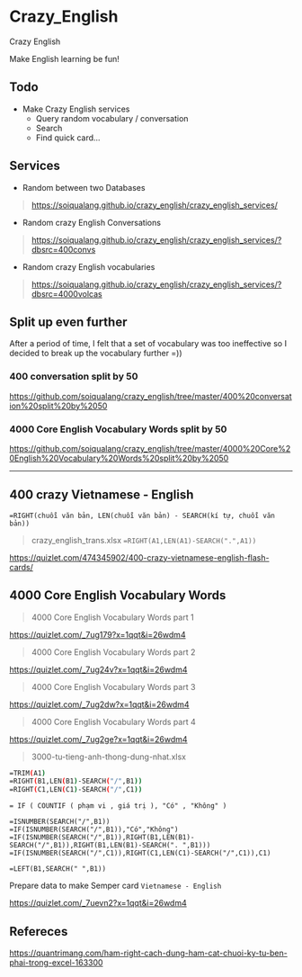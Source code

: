 # Crazy_English
Crazy English

Make English learning be fun!

## Todo

* Make Crazy English services
	* Query random vocabulary / conversation
	* Search
	* Find quick card...

## Services

* Random between two Databases
> https://soiqualang.github.io/crazy_english/crazy_english_services/

* Random crazy English Conversations
> https://soiqualang.github.io/crazy_english/crazy_english_services/?dbsrc=400convs

* Random crazy English vocabularies
> https://soiqualang.github.io/crazy_english/crazy_english_services/?dbsrc=4000volcas


## Split up even further

After a period of time, I felt that a set of vocabulary was too ineffective so I decided to break up the vocabulary further =))

### 400 conversation split by 50

https://github.com/soiqualang/crazy_english/tree/master/400%20conversation%20split%20by%2050

### 4000 Core English Vocabulary Words split by 50

https://github.com/soiqualang/crazy_english/tree/master/4000%20Core%20English%20Vocabulary%20Words%20split%20by%2050

***

## 400 crazy Vietnamese - English

`=RIGHT(chuỗi văn bản, LEN(chuỗi văn bản) - SEARCH(kí tự, chuỗi văn bản))`

> crazy_english_trans.xlsx
`=RIGHT(A1,LEN(A1)-SEARCH(".",A1))`

https://quizlet.com/474345902/400-crazy-vietnamese-english-flash-cards/

## 4000 Core English Vocabulary Words

> 4000 Core English Vocabulary Words part 1

https://quizlet.com/_7ug179?x=1qqt&i=26wdm4

> 4000 Core English Vocabulary Words part 2

https://quizlet.com/_7ug24v?x=1qqt&i=26wdm4

> 4000 Core English Vocabulary Words part 3

https://quizlet.com/_7ug2dw?x=1qqt&i=26wdm4

> 4000 Core English Vocabulary Words part 4

https://quizlet.com/_7ug2ge?x=1qqt&i=26wdm4


> 3000-tu-tieng-anh-thong-dung-nhat.xlsx
```bash
=TRIM(A1)
=RIGHT(B1,LEN(B1)-SEARCH("/",B1))
=RIGHT(C1,LEN(C1)-SEARCH("/",C1))
```

`= IF ( COUNTIF ( phạm vi , giá trị ), "Có" , "Không" )`

```
=ISNUMBER(SEARCH("/",B1))
=IF(ISNUMBER(SEARCH("/",B1)),"Có","Không")
=IF(ISNUMBER(SEARCH("/",B1)),RIGHT(B1,LEN(B1)-SEARCH("/",B1)),RIGHT(B1,LEN(B1)-SEARCH(". ",B1)))
=IF(ISNUMBER(SEARCH("/",C1)),RIGHT(C1,LEN(C1)-SEARCH("/",C1)),C1)

=LEFT(B1,SEARCH(" ",B1))
```

Prepare data to make Semper card `Vietnamese - English`

https://quizlet.com/_7uevn2?x=1qqt&i=26wdm4


## Refereces

https://quantrimang.com/ham-right-cach-dung-ham-cat-chuoi-ky-tu-ben-phai-trong-excel-163300